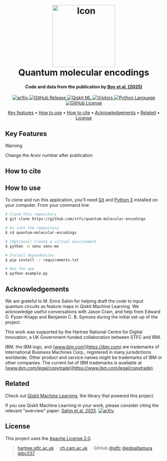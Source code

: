 
<h1 align="center">
  <br>
  <a href="https://arxiv.org/abs/?"><img src="https://raw.githubusercontent.com/stfc/quantum-molecular-encodings/master/app/img/markdownify.png" alt="Icon" width="200"></a>
  <br>
  Quantum molecular encodings
  <br>
</h1>

<h4 align="center">Code and data from the publication by <a href="http://arxiv.org/abs/?" target="_blank">Boy et al. (2025)</a></h4>

<p align="center">

  <a href="https://arxiv.org/abs/?">
    <img src="https://img.shields.io/badge/arXiv-1234.56789-b31b1b.svg"
         alt="arXiv">
  </a>
  
  <a href="https://img.shields.io/github/v/release/stfc/quantum-molecular-encodings">
      <img src="https://img.shields.io/github/v/release/stfc/quantum-molecular-encodings"
        alt="GitHub Release">
  </a>

  <a href="https://github.com/qiskit-community/qiskit-machine-learning">
      <img src="https://img.shields.io/badge/Qiskit_ML%20-%20%3E%3D0.8%20-%20%236133BD?logo=Qiskit_ML"
        alt="Qiskit ML">
  </a>

  <a href="https://api.visitorbadge.io/api/visitors?path=https%3A%2F%2Fgithub.com%2Fstfc%2Fquantum-molecular-encodings&label=Repository%20Visits&countColor=%230c7ebe&style=flat&labelStyle=none">
      <img src="https://api.visitorbadge.io/api/visitors?path=https%3A%2F%2Fgithub.com%2Fstfc%2Fquantum-molecular-encodings&label=Repository%20Visits&countColor=%230c7ebe&style=flat&labelStyle=none"
        alt="Visitors">
  </a>
  
  <a href="https://img.shields.io/badge/Python-3776AB?style=flat&logo=python&logoColor=white">
    <img src="https://img.shields.io/badge/Python-3776AB?style=flat&logo=python&logoColor=white"
      alt="Python Language">
  </a>

  <a href="https://img.shields.io/github/license/stfc/quantum-molecular-encodings">
    <img src="https://img.shields.io/github/license/stfc/quantum-molecular-encodings"
      alt="GitHub License">
  </a>
</p>

<p align="center">
  <a href="#key-features">Key features</a> •
  <a href="#how-to-use">How to use</a> •
  <a href="#how-to-cite">How to cite</a> •
  <a href="#acknowledgements">Acknowledgements</a> •
  <a href="#related">Related</a> •
  <a href="#license">License</a>
</p>

## Key Features

> [!WARNING]
> Change the Arxiv number after publication

## How to cite

## How to use

To clone and run this application, you'll need [Git](https://git-scm.com) and [Python 3](https://www.python.org/downloads/) installed on your computer. From your command line:

```bash
# Clone this repository
$ git clone https://github.com/stfc/quantum-molecular-encodings

# Go into the repository
$ cd quantum-molecular-encodings

# (Optional) Create a virtual environment
$ python -m venv venv-me

# Install dependencies
$ pip install -r requirements.txt

# Run the app
$ python example.py
```

## Acknowledgements

We are grateful to M. Emre Sahin for helping draft the code to input quantum circuits as feature maps in Qiskit Machine Learning. We acknowledge useful conversations with Jason Crain, and help from Edward O. Pyzer-Knapp and Benjamin C. B. Symons during the initial set-up of the project.

This work was supported by the Hartree National Centre for Digital Innovation, a UK Government-funded collaboration between STFC and IBM.

IBM, the IBM logo, and [www.ibm.com](https://ibm.com) are trademarks of International Business Machines Corp., registered in many jurisdictions worldwide. Other product and service names might be trademarks of IBM or other companies. The current list of IBM trademarks is available at [www.ibm.com/legal/copytrade](https://www.ibm.com/legal/copytrade).

## Related

Check out [Qiskit Machine Learning](https://github.com/qiskit-community/qiskit-machine-learning), the library that powered this project. 

If you use Qiskit Machine Learning in your work, please consider citing the relevant "overview" paper: [Sahin et al. 2025](https://www.arxiv.org/abs/2505.17756). [![arXiv](https://img.shields.io/badge/arXiv-2505.17756-b31b1b.svg)](https://arxiv.org/abs/2505.17756)


## License
This project uses the [Apache License 2.0](LICENSE.md).


> [hartree.stfc.ac.uk](https://www.hartree.stfc.ac.uk/) &nbsp;&middot;&nbsp;
> [ch.cam.ac.uk](https://www.ch.cam.ac.uk/) &nbsp;&middot;&nbsp;
> GitHub [@stfc](https://github.com/stfc) [@edoaltamura](https://github.com/edoaltamura) [@bc537](https://github.com/bc537) &nbsp;&middot;&nbsp;

